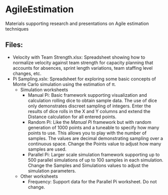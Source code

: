 # AgileEstimation

Materials supporting research and presentations on Agile estimation techniques

## Files:

* Velocity with Team Strength.xlsx: Spreadsheet showing how to normalize velocity against team strength for capacity planning that accounts for absences, sprint length variations, team staffing level changes, etc.
* Pi Sampling.xslx: Spreadsheet for exploring some basic concepts of Monte Carlo simulation using the estimation of π.
  * Simulation worksheets
    * Manual Pi: Basic framework supporting visualization and calculation rolling dice to obtain sample data. The use of dice only demonstrates discreet sampling of integers. Enter the results of dice rolls in the X and Y columns and extend the Distance calculation for all entered points.
    * Random Pi: Like the _Manual Pi_ framework but with random generation of 1000 points and a tuneable to specify how many points to use. This allows you to play with the number of samples. The values are decimal demonstrating sampling over a continuous space. Change the Points value to adjust how many samples are used.
    * Parallel Pi: Larger scale simulation framework supporting up to 500 parallel simulations of up to 100 samples in each simulation. Change the Samples and Simulations values to adjust the simulation parameters.
  * Other worksheets
    * Frequency: Support data for the Parallel Pi worksheet. Do not change.